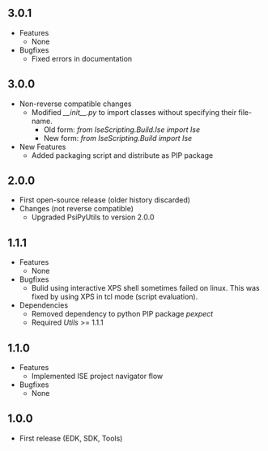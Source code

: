 ## 3.0.1
* Features
  * None
* Bugfixes
  * Fixed errors in documentation
  
## 3.0.0
* Non-reverse compatible changes
  * Modified *\_\_init\_\_.py* to import classes without specifying their file-name.
    * Old form: *from IseScripting.Build.Ise import Ise*
    * New form: *from IseScripting.Build import Ise*
* New Features
  * Added packaging script and distribute as PIP package

## 2.0.0
* First open-source release (older history discarded)
* Changes (not reverse compatible)
  * Upgraded PsiPyUtils to version 2.0.0

## 1.1.1
* Features
  * None
* Bugfixes
  * Bulid using interactive XPS shell sometimes failed on linux. This was fixed by using XPS in tcl mode (script evaluation).
* Dependencies
  * Removed dependency to python PIP package *pexpect*
  * Required *Utils* >= 1.1.1

## 1.1.0
* Features
  * Implemented ISE project navigator flow
* Bugfixes
  * None

## 1.0.0
* First release (EDK, SDK, Tools)